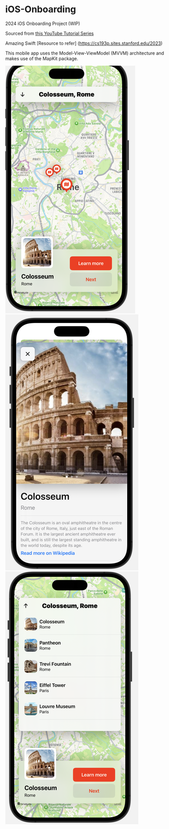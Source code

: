 # iOS-Onboarding
2024 iOS Onboarding Project (WIP)

Sourced from [this YouTube Tutorial
Series](https://www.youtube.com/watch?v=Jhf3CNs8I-I&list=PLwvDm4Vfkdpha5eVTjLM0eRlJ7-yDDwBk&pp=iAQB)

Amazing Swift [Resource to refer] (https://cs193p.sites.stanford.edu/2023) 


This mobile app uses the Model-View-ViewModel (MVVM) architecture and makes use of the MapKit 
package.

![preview](Assets/img1.png)
![preview](Assets/img2.png)
![preview](Assets/img3.png)
